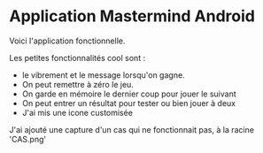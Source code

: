 # Application Mastermind Android

Voici l'application fonctionnelle.

Les petites fonctionnalités cool sont :
- le vibrement et le message lorsqu'on gagne.
- On peut remettre à zéro le jeu.
- On garde en mémoire le dernier coup pour jouer le suivant
- On peut entrer un résultat pour tester ou bien jouer à deux
- J'ai mis une icone customisée


J'ai ajouté une capture d'un cas qui ne fonctionnait pas, à la racine 'CAS.png'
